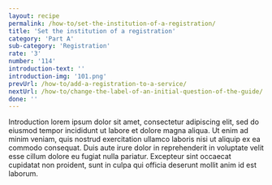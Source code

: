 ```yaml
---
layout: recipe
permalink: /how-to/set-the-institution-of-a-registration/
title: 'Set the institution of a registration'
category: 'Part A'
sub-category: 'Registration'
rate: '3'
number: '114'
introduction-text: ''
introduction-img: '101.png'
prevUrl: /how-to/add-a-registration-to-a-service/
nextUrl: /how-to/change-the-label-of-an-initial-question-of-the-guide/
done: ''
---
```


Introduction lorem ipsum dolor sit amet, consectetur adipiscing elit, sed do eiusmod tempor incididunt ut labore et dolore magna aliqua. Ut enim ad minim veniam, quis nostrud exercitation ullamco laboris nisi ut aliquip ex ea commodo consequat. Duis aute irure dolor in reprehenderit in voluptate velit esse cillum dolore eu fugiat nulla pariatur. Excepteur sint occaecat cupidatat non proident, sunt in culpa qui officia deserunt mollit anim id est laborum.

